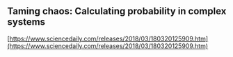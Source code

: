 ## Taming chaos: Calculating probability in complex systems
  
  [https://www.sciencedaily.com/releases/2018/03/180320125909.htm](https://www.sciencedaily.com/releases/2018/03/180320125909.htm)